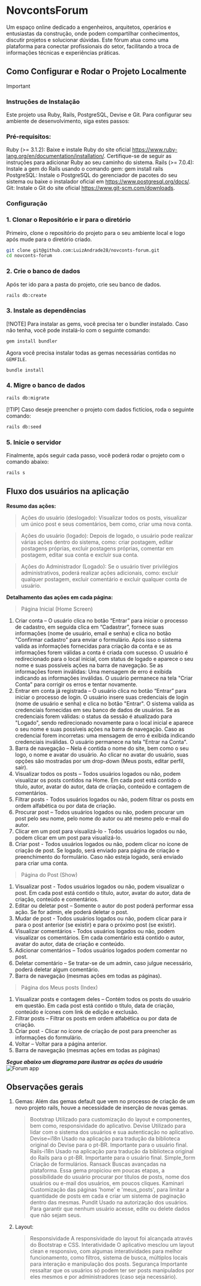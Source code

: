 # NovcontsForum

Um espaço online dedicado a engenheiros, arquitetos, operários e entusiastas da construção, onde podem compartilhar conhecimentos, discutir projetos e solucionar dúvidas. Este fórum atua como uma plataforma para conectar profissionais do setor, facilitando a troca de informações técnicas e experiências práticas.

## Como Configurar e Rodar o Projeto Localmente

> [!IMPORTANT]
### Instruções de Instalação

Este projeto usa Ruby, Rails, PostgreSQL, Devise e Git. Para configurar seu ambiente de desenvolvimento, siga estes passos:

### Pré-requisitos:

Ruby (>= 3.1.2): Baixe e instale Ruby do site oficial https://www.ruby-lang.org/en/documentation/installation/. Certifique-se de seguir as instruções para adicionar Ruby ao seu caminho do sistema.
Rails (>= 7.0.4): Instale a gem do Rails usando o comando gem: gem install rails
PostgreSQL: Instale o PostgreSQL do gerenciador de pacotes do seu sistema ou baixe o instalador oficial em https://www.postgresql.org/docs/.
Git: Instale o Git do site oficial https://www.git-scm.com/downloads.

### Configuração

### 1. Clonar o Repositório e ir para o diretório

Primeiro, clone o repositório do projeto para o seu ambiente local e logo após mude para o diretório criado.

```sh
git clone git@github.com:LuizAndrade28/novconts-forum.git
cd novconts-forum
```

### 2. Crie o banco de dados

Após ter ido para a pasta do projeto, crie seu banco de dados.

```sh
rails db:create
```

### 3. Instale as dependências

[!NOTE]
Para instalar as gems, você precisa ter o bundler instalado. Caso não tenha, você pode instalá-lo com o seguinte comando:

```sh
gem install bundler
```

Agora você precisa instalar todas as gemas necessárias contidas no `GEMFILE`.

```sh
bundle install
```

### 4. Migre o banco de dados

```sh
rails db:migrate
```

[!TIP]
Caso deseje preencher o projeto com dados fictícios, roda o seguinte comando:

```sh
rails db:seed
```

### 5. Inicie o servidor
Finalmente, após seguir cada passo, você poderá rodar o projeto com o comando abaixo:

```sh
rails s
```


## Fluxo dos usuários na aplicação

**Resumo das ações:**

> Ações do usuário (deslogado):
Visualizar todos os posts, visualizar um único post e seus comentários, bem como, criar uma nova conta.

> Ações do usuário (logado):
Depois de logado, o usuário pode realizar várias ações dentro do sistema, como: criar postagem, editar postagens próprias, excluir postagens próprias, comentar em postagem, editar sua conta e excluir sua conta.

> Ações do Administrador (Logado):
Se o usuário tiver privilégios administrativos, poderá realizar ações adicionais, como: excluir qualquer postagem, excluir comentário e excluir qualquer conta de usuário.

**Detalhamento das ações em cada página:**

> Página Inicial (Home Screen)

1. Criar conta – O usuário clica no botão “Entrar” para iniciar o processo de cadastro, em seguida clica em “Cadastrar”, fornece suas informações (nome de usuário, email e senha) e clica no botão "Confirmar cadastro" para enviar o formulário. 
Após isso o sistema valida as informações fornecidas para criação da conta e se as informações forem válidas a conta é criada com sucesso. O usuário é redirecionado para o local inicial, com status de logado e aparece o seu nome e suas possíveis ações na barra de navegação. Se as informações forem inválidas: Uma mensagem de erro é exibida indicando as informações inválidas. O usuário permanece na tela "Criar Conta" para corrigir os erros e tentar novamente.
2. Entrar em conta já registrada – O usuário clica no botão “Entrar” para iniciar o processo de login. O usuário insere suas credenciais de login (nome de usuário e senha) e clica no botão "Entrar".
O sistema valida as credenciais fornecidas em seu banco de dados de usuários. Se as credenciais forem válidas: o status da sessão é atualizado para "Logado", sendo redirecionado novamente para o local inicial e aparece o seu nome e suas possíveis ações na barra de navegação. Caso as credenciai forem incorretas: uma mensagem de erro é exibida indicando credenciais inválidas. O usuário permanece na tela "Entrar na Conta".
4. Barra de navegação – Nela é contida o nome do site, bem como o seu logo, o nome e avatar do usuário. Ao clicar no avatar do usuário, suas opções são mostradas por um drop-down (Meus posts, editar perfil, sair).
3. Visualizar todos os posts – Todos usuários logados ou não, podem visualizar os posts contidos na Home. Em cada post está contido o título, autor, avatar do autor, data de criação, conteúdo e contagem de comentários.
4. Filtrar posts - Todos usuários logados ou não, podem filtrar os posts em ordem alfabética ou por data de criação.
5. Procurar post – Todos usuários logados ou não, podem procurar um post pelo seu nome, pelo nome do autor ou até mesmo pelo e-mail do autor.
6. Clicar em um post para visualizá-lo - Todos usuários logados ou não, podem clicar em um post para visualizá-lo.
7. Criar post - Todos usuários logados ou não, podem clicar no ícone de criação de post. Se logado, será enviado para página de criação e preenchimento do formulário. Caso não esteja logado, será enviado para criar uma conta. 

> Página do Post (Show)

1. Visualizar post - Todos usuários logados ou não, podem visualizar o post. Em cada post está contido o título, autor, avatar do autor, data de criação, conteúdo e comentários.
2. Editar ou deletar post – Somente o autor do post poderá performar essa ação. Se for admin, ele poderá deletar o post.
3. Mudar de post - Todos usuários logados ou não, podem clicar para ir para o post anterior (se existir) e para o próximo post (se existir).
4. Visualizar comentários - Todos usuários logados ou não, podem visualizar os comentários. Em cada comentário está contido o autor, avatar do autor, data de criação e conteúdo. 
5. Adicionar comentários – Todos usuários logados podem comentar no post.
6. Deletar comentário – Se tratar-se de um admin, caso julgue necessário, poderá deletar algum comentário. 
7. Barra de navegação (mesmas ações em todas as páginas).

> Página dos Meus posts (Index)

1. Visualizar posts e contagem deles – Contém todos os posts do usuário em questão. Em cada post está contido o título, data de criação, conteúdo e ícones com link de edição e exclusão.
2. Filtrar posts – Filtrar os posts em ordem alfabética ou por data de criação.
3. Criar post - Clicar no ícone de criação de post para preencher as informações do formulário.
4. Voltar – Voltar para a página anterior.
5. Barra de navegação (mesmas ações em todas as páginas)

***Segue abaixo um diagrama para ilustrar as ações do usuário***
![Forum app](https://github.com/LuizAndrade28/novconts-forum/assets/47321025/616796cf-bab1-4c43-a779-a43e68b5feae)


## Observações gerais

1. Gemas:
   Além das gemas default que vem no processo de criação de um novo projeto rails, houve a necessidade de inserção de novas gemas.
   > Bootstrap
   Utilizado para customização do layout e componentes, bem como, responsividade do aplicativo.
   > Devise
   Utilizado para lidar com o sistema dos usuários e sua autenticação no aplicativo.
   > Devise=i18n
   Usado na aplicação para tradução da biblioteca original do Devise para o pt-BR. Importante para o usuário final.
   > Rails-i18n
   Usado na aplicação para tradução da biblioteca original do Rails para o pt-BR. Importante para o usuário final.
   > Simple_form
   Criação de formulários.
   > Ransack
   Buscas avançadas na plataforma. Essa gema propiciou em poucas etapas, a possibilidade do usuário procurar por títulos de posts, nome dos usuários ou e-mail dos usuários, em poucos cliques.
   > Kaminari
   Customização das páginas 'home' e 'meus_posts', para limitar a quantidade de posts em cada e criar um sistema de paginação dentro das mesmas.
   > Pundit
   Usado na autorização dos usuários. Para garantir que nenhum usuário acesse, edite ou delete dados que não sejam seus.
3. Layout:
   > Responsividade
   A responsividade do layout foi alcançada através do Bootstrap e CSS.
   > Interatividade
   O aplicativo mesclou um layout clean e responsivo, com algumas interatividades para melhor funcionamento, como filtros, sistema de busca, múltiplos locais para interação e manipulação dos posts.
   > Segurança
   Importante ressaltar que os usuários só podem ter ser posts manipulados por eles mesmos e por administradores (caso seja necessário). 
   
